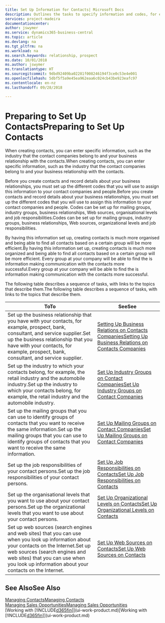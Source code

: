 ```yaml
---
title: Set Up Information for Contacts| Microsoft Docs
description: Outlines the tasks to specify information and codes, for example, about industry groups and business relationships, before you set up contacts.
services: project-madeira
documentationcenter: 
author: jswymer
ms.service: dynamics365-business-central
ms.topic: article
ms.devlang: na
ms.tgt_pltfrm: na
ms.workload: na
ms.search.keywords: relationship, prospect
ms.date: 10/01/2018
ms.author: jswymer
ms.translationtype: HT
ms.sourcegitcommit: 9dbd92409ba02281f008246194f3ce0c53e4e001
ms.openlocfilehash: 5dbf5f5a9e45ea962eaa6c024cb43be923eafc97
ms.contentlocale: en-nz
ms.lasthandoff: 09/28/2018

---
```

# <a name="preparing-to-set-up-contacts"></a><span data-ttu-id="d0d9a-103">Preparing to Set Up Contacts</span><span class="sxs-lookup"><span data-stu-id="d0d9a-103">Preparing to Set Up Contacts</span></span>
<span data-ttu-id="d0d9a-104">When creating contacts, you can enter specific information, such as the industry that the contact companies belong to and your business relationship with the contacts.</span><span class="sxs-lookup"><span data-stu-id="d0d9a-104">When creating contacts, you can enter specific information, such as the industry that the contact companies belong to and your business relationship with the contacts.</span></span>

<span data-ttu-id="d0d9a-105">Before you create contacts and record details about your business relationships, you must set up the different codes that you will use to assign this information to your contact companies and people.</span><span class="sxs-lookup"><span data-stu-id="d0d9a-105">Before you create contacts and record details about your business relationships, you must set up the different codes that you will use to assign this information to your contact companies and people.</span></span> <span data-ttu-id="d0d9a-106">Codes can be set up for mailing groups, industry groups, business relationships, Web sources, organisational levels and job responsibilities.</span><span class="sxs-lookup"><span data-stu-id="d0d9a-106">Codes can be set up for mailing groups, industry groups, business relationships, Web sources, organizational levels and job responsibilities.</span></span>

<span data-ttu-id="d0d9a-107">By having this information set up, creating contacts is much more organised and being able to find all contacts based on a certain group will be more efficient.</span><span class="sxs-lookup"><span data-stu-id="d0d9a-107">By having this information set up, creating contacts is much more organized and being able to find all contacts based on a certain group will be more efficient.</span></span> <span data-ttu-id="d0d9a-108">Every group at your company will be able to find the is information making communication with the contacts more successful.</span><span class="sxs-lookup"><span data-stu-id="d0d9a-108">Every group at your company will be able to find the is information making communication with the contacts more successful.</span></span>

<span data-ttu-id="d0d9a-109">The following table describes a sequence of tasks, with links to the topics that describe them.</span><span class="sxs-lookup"><span data-stu-id="d0d9a-109">The following table describes a sequence of tasks, with links to the topics that describe them.</span></span> 

| <span data-ttu-id="d0d9a-110">To</span><span class="sxs-lookup"><span data-stu-id="d0d9a-110">To</span></span> | <span data-ttu-id="d0d9a-111">See</span><span class="sxs-lookup"><span data-stu-id="d0d9a-111">See</span></span> |
| --- | --- |
| <span data-ttu-id="d0d9a-112">Set up the business relationship that you have with your contacts, for example, prospect, bank, consultant, and service supplier.</span><span class="sxs-lookup"><span data-stu-id="d0d9a-112">Set up the business relationship that you have with your contacts, for example, prospect, bank, consultant, and service supplier.</span></span> |[<span data-ttu-id="d0d9a-113">Setting Up Business Relations on Contacts Companies</span><span class="sxs-lookup"><span data-stu-id="d0d9a-113">Setting Up Business Relations on Contacts Companies</span></span>](marketing-business-relations.md) |
| <span data-ttu-id="d0d9a-114">Set up the industry to which your contacts belong, for example, the retail industry and the automobile industry.</span><span class="sxs-lookup"><span data-stu-id="d0d9a-114">Set up the industry to which your contacts belong, for example, the retail industry and the automobile industry.</span></span> |[<span data-ttu-id="d0d9a-115">Set Up Industry Groups on Contact Companies</span><span class="sxs-lookup"><span data-stu-id="d0d9a-115">Set Up Industry Groups on Contact Companies</span></span>](marketing-industry-groups.md) |
| <span data-ttu-id="d0d9a-116">Set up the mailing groups that you can use to identify groups of contacts that you want to receive the same information.</span><span class="sxs-lookup"><span data-stu-id="d0d9a-116">Set up the mailing groups that you can use to identify groups of contacts that you want to receive the same information.</span></span> |[<span data-ttu-id="d0d9a-117">Set Up Mailing Groups on Contact Companies</span><span class="sxs-lookup"><span data-stu-id="d0d9a-117">Set Up Mailing Groups on Contact Companies</span></span>](marketing-mailing-groups.md) |
| <span data-ttu-id="d0d9a-118">Set up the job responsibilities of your contact persons.</span><span class="sxs-lookup"><span data-stu-id="d0d9a-118">Set up the job responsibilities of your contact persons.</span></span> |[<span data-ttu-id="d0d9a-119">Set Up Job Responsibilities on Contacts</span><span class="sxs-lookup"><span data-stu-id="d0d9a-119">Set Up Job Responsibilities on Contacts</span></span>](marketing-job-responsibilities.md) |
| <span data-ttu-id="d0d9a-120">Set up the organisational levels that you want to use about your contact persons.</span><span class="sxs-lookup"><span data-stu-id="d0d9a-120">Set up the organizational levels that you want to use about your contact persons.</span></span> |[<span data-ttu-id="d0d9a-121">Set Up Organizational Levels on Contacts</span><span class="sxs-lookup"><span data-stu-id="d0d9a-121">Set Up Organizational Levels on Contacts</span></span>](marketing-organizational-levels.md) |
| <span data-ttu-id="d0d9a-122">Set up web sources (search engines and web sites) that you can use when you look up information about your contacts on the Internet.</span><span class="sxs-lookup"><span data-stu-id="d0d9a-122">Set up web sources (search engines and web sites) that you can use when you look up information about your contacts on the Internet.</span></span> |[<span data-ttu-id="d0d9a-123">Set Up Web Sources on Contacts</span><span class="sxs-lookup"><span data-stu-id="d0d9a-123">Set Up Web Sources on Contacts</span></span>](marketing-web-sources.md) |

## <a name="see-also"></a><span data-ttu-id="d0d9a-124">See Also</span><span class="sxs-lookup"><span data-stu-id="d0d9a-124">See Also</span></span>
[<span data-ttu-id="d0d9a-125">Managing Contacts</span><span class="sxs-lookup"><span data-stu-id="d0d9a-125">Managing Contacts</span></span>](marketing-contacts.md)  
[<span data-ttu-id="d0d9a-126">Managing Sales Opportunities</span><span class="sxs-lookup"><span data-stu-id="d0d9a-126">Managing Sales Opportunities</span></span>](marketing-manage-sales-opportunities.md)  
<span data-ttu-id="d0d9a-127">[Working with [!INCLUDE[d365fin](includes/d365fin_md.md)]](ui-work-product.md)</span><span class="sxs-lookup"><span data-stu-id="d0d9a-127">[Working with [!INCLUDE[d365fin](includes/d365fin_md.md)]](ui-work-product.md)</span></span>

